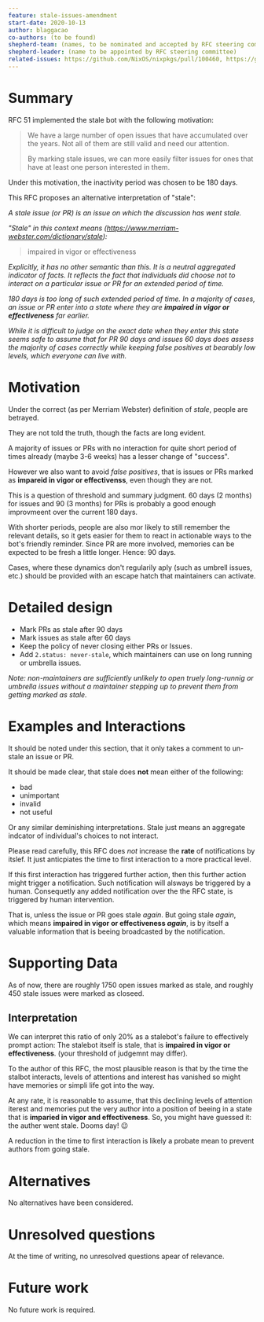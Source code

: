 ```yaml
---
feature: stale-issues-amendment
start-date: 2020-10-13
author: blaggacao
co-authors: (to be found)
shepherd-team: (names, to be nominated and accepted by RFC steering committee)
shepherd-leader: (name to be appointed by RFC steering committee)
related-issues: https://github.com/NixOS/nixpkgs/pull/100460, https://github.com/NixOS/nixpkgs/pull/100462
---
```


# Summary
[summary]: #summary

RFC 51 implemented the stale bot with the following motivation:

> We have a large number of open issues that have accumulated over the years. Not all of them are still valid and need our attention.
> 
> By marking stale issues, we can more easily filter issues for ones that have at least one person interested in them.

Under this motivation, the inactivity period was chosen to be 180 days.

This RFC proposes an alternative interpretation of "stale":

_A stale issue (or PR) is an issue on which the discussion has went stale._

_"Stale" in this context means (https://www.merriam-webster.com/dictionary/stale):_

> impaired in vigor or effectiveness

_Explicitly, it has no other semantic than this. It is a neutral 
aggregated indicator of facts. It reflects the fact that 
individuals did choose not to interact on a particular issue or PR
for an extended period of time._

_180 days is too long of such extended period of time. In a majority
of cases, an issue or PR enter into a state where they are
**impaired in vigor or effectiveness** far earlier._

_While it is difficult to judge on the exact date when they enter this
state seems safe to assume that for PR 90 days and issues 60 days does
assess the majority of cases correctly while keeping false positives 
at bearably low levels, which everyone can live with._

# Motivation
[motivation]: #motivation

Under the correct (as per Merriam Webster) definition of _stale_, people are betrayed. 

They are not told the truth, though the facts are long evident.

A majority of issues or PRs with no interaction for quite short period
of times already (maybe 3-6 weeks) has a lesser change of "success".

However we also want to avoid _false positives_, that is issues or PRs
marked as **impareid in vigor or effectivenss**, even though they are not.

This is a question of threshold and summary judgment. 60 days (2 months) for issues 
and 90 (3 months) for PRs is probably a good enough improvmeent over the current 180 days.

With shorter periods, people are also mor likely to still remember the relevant details, 
so it gets easier for them to react in actionable ways to the bot's friendly reminder.
Since PR are more involved, memories can be expected to be fresh a little longer. Hence: 90 days.

Cases, where these dynamics don't regularily aply (such as umbrell issues, etc.) 
should be provided with an escape hatch that maintainers can activate.

# Detailed design
[design]: #detailed-design

- Mark PRs as stale after 90 days
- Mark issues as stale after 60 days
- Keep the policy of never closing either PRs or Issues.
- Add `2.status: never-stale`, which maintainers can use on long running or umbrella issues.

_Note: non-maintainers are sufficiently unlikely to open truely long-runnig or umbrella 
issues without a maintainer stepping up to prevent them from getting marked as stale._

# Examples and Interactions
[examples-and-interactions]: #examples-and-interactions

It should be noted under this section, that it only takes a comment
to un-stale an issue or PR.

It should be made clear, that stale does **not** mean either of
the following:

- bad
- unimportant
- invalid
- not useful

Or any similar deminishing interpretations. Stale just means an aggregate
indcator of individual's choices to not interact.

Please read carefully, this RFC does _not_ increase the **rate** of
notifications by itslef. It just anticpiates the time to first interaction
to a more practical level.

If this first interaction has triggered further action, then this further
action might trigger a notification. Such notification will alsways be
triggered by a human. Consequetly any added notification over the the RFC
state, is triggered by human intervention.

That is, unless the issue or PR goes stale _again_. But going stale _again_,
which means **impaired in vigor or effectiveness _again_**, is by itself a
valuable information that is beeing broadcasted by the notification.

# Supporting Data
[data]: #supporting-data

As of now, there are roughly 1750 open issues marked as stale, and
roughly 450 stale issues were marked as closeed.

## Interpretation

We can interpret this ratio of only 20% as a stalebot's failure to 
effectively prompt action: The stalebot itself is stale, that is
**impaired in vigor or effectiveness**. (your threshold of judgemnt may differ).

To the author of this RFC, the most plausible reason is that by the time
the stalbot interacts, levels of attentions and interest has vanished so
might have memories or simpli life got into the way.

At any rate, it is reasonable to assume, that this declining levels of attention
iterest and memories put the very author into a position of beeing in a state
that is **imparied in vigor and effectiveness**. So, you might have guessed it:
the auther went stale. Dooms day! :wink:

A reduction in the time to first interaction is likely a probate mean to prevent
authors from going stale.

# Alternatives
[alternatives]: #alternatives

No alternatives have been considered.

# Unresolved questions
[unresolved]: #unresolved-questions

At the time of writing, no unresolved questions apear of relevance.

# Future work
[future]: #future-work

No future work is required.
